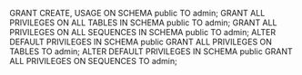 
GRANT CREATE, USAGE ON SCHEMA public TO admin;
GRANT ALL PRIVILEGES ON ALL TABLES IN SCHEMA public TO admin;
GRANT ALL PRIVILEGES ON ALL SEQUENCES IN SCHEMA public TO admin;
ALTER DEFAULT PRIVILEGES IN SCHEMA public GRANT ALL PRIVILEGES ON TABLES TO admin;
ALTER DEFAULT PRIVILEGES IN SCHEMA public GRANT ALL PRIVILEGES ON SEQUENCES TO admin;
